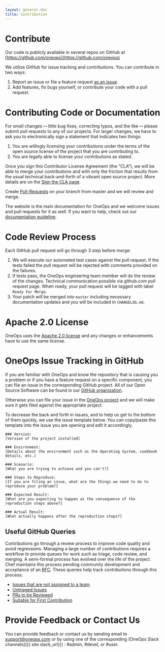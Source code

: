 ```yaml
---
layout: general-doc
title: Contribution
---
```


# Contribute

Our code is publicly available in several repos on GitHub at
[https://github.com/oneops](https://github.com/oneops)

We utilize GitHub for issue tracking and contributions. You can contribute in two ways:

1. Report an issue or file a feature request [as an issue](#issues).
2. Add features, fix bugs yourself, or contribute your code with a pull request.


# Contributing Code or Documentation

For small changes — little bug fixes, correcting typos, and the like — please submit pull requests to any of our 
projects. For larger changes, we have to ask you to electronically sign a statement that indicates two things:

1. You are willingly licensing your contributions under the terms of the open source license of the project that
you are contributing to.
2. You are legally able to license your contributions as stated.

Once you sign this Contributor License Agreement (the “CLA”), we will  be able to merge your contributions and with only
the friction that results from the usual technical back-and-forth of a vibrant open source project. More details are on
the [Sign the CLA page](https://github.com/oneops/OneOps/blob/master/sign-cla.md).

Create [Pull-Requests](https://help.github.com/articles/creating-a-pull-request/) on your branch from master and we 
will review and merge.

The website is the main documentation for OneOps and we welcome issues and pull requests for it as well. If you want to
help, check out our [documentation guideline](./doc-guideline.html).

# Code Review Process

Each GitHub pull request will go through 3 step before merge:

1. We will execute our automated test cases against the pull request. If the tests failed the pull request will be 
rejected with comments provided on the failures.
2. If tests pass, the OneOps engineering team member will do the review of the changes. Technical communication possible
via github.com pull request page. When ready, your pull request will be tagged with label `Ready For Merge`.
3. Your patch will be merged into `master` including necessary documentation updates and you will be included in 
`CHANGELOG.md`.

# Apache 2.0 License

OneOps uses the [Apache 2.0 license](https://github.com/oneops/oneops/blob/master/LICENSE) and any changes or
enhancements have to use the same license.

# <a name="issues"></a> OneOps Issue Tracking in GitHub

If you are familiar with OneOps and know the repository that is causing you a problem or if you have a feature request
on a specific component, you can file an issue in the corresponding GitHub project. All of our Open Source Software 
can be found in our [GitHub organization](https://github.com/oneops/).

Otherwise you can file your issue in the [OneOps project](https://github.com/oneops/oneops/issues) and we will make sure
it gets filed against the appropriate project.

To decrease the back and forth in issues, and to help us get to the bottom of them quickly, we use the issue template 
below. You can copy/paste this template into the issue you are opening and edit it accordingly.

<a name="issuetemplate"></a>

~~~
### Version:
[Version of the project installed]

### Environment:
[Details about the environment such as the Operating System, cookbook details, etc.]

### Scenario:
[What you are trying to achieve and you can't?]

### Steps to Reproduce:
[If you are filing an issue, what are the things we need to do to reproduce your problem?]

### Expected Result:
[What are you expecting to happen as the consequence of the reproduction steps above?]

### Actual Result:
[What actually happens after the reproduction steps?]
~~~

## Useful GitHub Queries

Contributions go through a review process to improve code quality and avoid regressions. Managing a large number of
contributions requires a workflow to provide queues for work such as triage, code review, and merging. A semi-formal
process has evolved over the life of the project. Chef maintains this process pending community development and
acceptance of an [RFC](https://github.com/chef/chef-rfc). These queries help track contributions through this process:

* [Issues that are not assigned to a team](https://github.com/oneops/oneops/issues?q=is%3Aopen+-label%3AAIX+-label%3ABSD+-label%3Awindows+-label%3A%22Chef+Core%22++-label%3A%22Dev+Tools%22+-label%3AUbuntu+-label%3A%22Enterprise+Linux%22+-label%3A%22Ready+For+Merge%22+-label%3AMac+-label%3ASolaris+)
* [Untriaged Issues](https://github.com/oneops/oneops/issues?q=is%3Aopen+is%3Aissue+-label%3ABug+-label%3AEnhancement+-label%3A%22Tech+Cleanup%22+-label%3A%22Ready+For+Merge%22)
* [PRs to be Reviewed](https://github.com/pulls?q=is%3Aopen+is%3Apr+user%3Aoneops)
* [Suitable for First Contribution](https://github.com/oneops/oneops/labels/Easy)


# Provide Feedback or Contact Us

You can provide feedback or contact us by sending email to support@oneops.com or by using one of the corresponding 
[OneOps Slack channels]({{ site.slack_url}}) : #admin, #devel, or #user.
